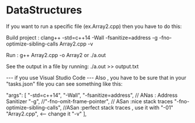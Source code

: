 # DataStructures
If you want to run a specific file (ex.Array2.cpp) then you have to do this:

Build project : clang++ -std=c++14 -Wall -fsanitize=address -g -fno-optimize-sibling-calls Array2.cpp -v

Run : g++ Array2.cpp -o Array2 or ./a.out

See the output in a file by running: ./a.out >> output.txt

--- if you use Visual Studio Code --- 
Also , you have to be sure that in your "tasks.json" file you can see something like this:

"args": [
            "-std=c++14",
            "-Wall",
            "-fsanitize=address", // ANas : Address Sanitizer
            "-g", 
            //"-fno-omit-frame-pointer", // ASan :nice stack traces
            "-fno-optimize-sibling-calls", //ASan :perfect stack traces , use it with "-01"
            "Array2.cpp", <-- change it
            "-v"
        ],
